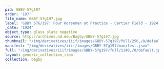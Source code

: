 ```yaml
---
pid: GBBY-57g197
order: '197'
file_name: GBBY-57g197.jpg
label: 'GBBY 57G/197: Four Horsemen at Practice - Cartier Field - 1924'
_date: '1924'
object_type: glass plate negative
source: http://archives.nd.edu/Bagby/GBBY-57g197.jpg
thumbnail: "/img/derivatives/iiif/images/GBBY-57g197/full/250,/0/default.jpg"
manifest: "/img/derivatives/iiif/images/GBBY-57g197/manifest.json"
full: "/img/derivatives/iiif/images/GBBY-57g197/full/1140,/0/default.jpg"
layout: generic_collection_item
collection: bagby
---
```

